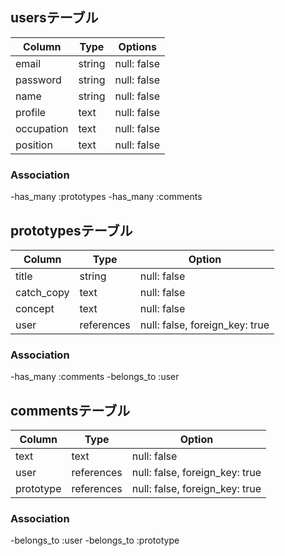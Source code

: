 ## usersテーブル

| Column             | Type   | Options     |
| ------------------ | ------ | ----------- |
| email              | string | null: false |
| password           | string | null: false |
| name               | string | null: false |
| profile            | text   | null: false |
| occupation         | text   | null: false |
| position           | text   | null: false |

### Association

-has_many :prototypes
-has_many :comments

## prototypesテーブル
| Column             | Type       | Option                         |
| ------------------ | ---------- | ------------------------------ |
| title              | string     | null: false                    |
| catch_copy         | text       | null: false                    |
| concept            | text       | null: false                    |
| user               | references | null: false, foreign_key: true |

### Association

-has_many :comments
-belongs_to :user


## commentsテーブル
| Column             | Type       | Option                          |
| ------------------ | ---------- | ------------------------------- |
| text               | text       | null: false                     |
| user               | references | null: false, foreign_key: true  |
| prototype          | references | null: false, foreign_key: true  |

### Association

-belongs_to :user
-belongs_to :prototype
